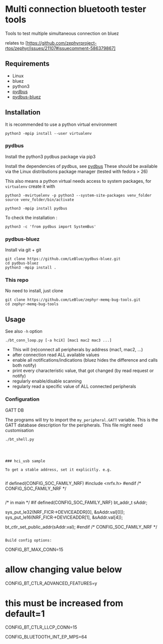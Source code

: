 # Multi connection bluetooth tester tools

Tools to test multiple simultaneous connection on bluez

relates to [https://github.com/zephyrproject-rtos/zephyr/issues/21107#issuecomment-586379867]


## Requirements

- Linux
- bluez
- python3
- [pydbus](https://github.com/LEW21/pydbus)
- [pydbus-bluez](https://github.com/LeBlue/pydbus-bluez)

## Installation

It is recommended to use a python virtual environment
```
python3 -mpip install --user virtualenv
```

### pydbus

Install the python3 pydbus package via pip3

Install the dependencies of pydbus, see [pydbus](https://github.com/LEW21/pydbus)
These should be available via the Linux distributions package manager (tested with fedora > 26)

This also means a python virtual needs access to system packages, for `virtualenv` create it with
```
python3 -mvirtuelenv -p python3 --system-site-packages venv_folder
source venv_folder/bin/activate

python3 -mpip install pydbus
```

To check the installation :
```
python3 -c 'from pydbus import SystemBus'
```

### pydbus-bluez

Install via git + git

```
git clone https://github.com/LeBlue/pydbus-bluez.git
cd pydbus-bluez
python3 -mpip install .
```

### This repo

No need to install, just clone

```
git clone https://github.com/LeBlue/zephyr-memq-bug-tools.git
cd zephyr-memq-bug-tools
```


## Usage

See also `-h` option

```
./bt_conn_loop.py [-a hciX] [mac1 mac2 mac3 ...]
```

- This will (re)connect all peripherals by address (mac1, mac2, ...)
- after connection read ALL available values
- enable all notifications/indications (bluez hides the difference and calls both notify)
- print every characteristic value, that got changed (by read request or notify)
- regularly enable/disable scanning
- regularly read a specific value of ALL connected peripherals

### Configuration

GATT DB

The programs will try to import the `my_peripheral.GATT` variable. This is the GATT database description for the peripherals. This file might need customisation


```
./bt_shell.py




### hci_usb sample

To get a stable address, set it explicitly. e.g.


```
if  defined(CONFIG_SOC_FAMILY_NRF)
#include <nrfx.h>
#endif /* CONFIG_SOC_FAMILY_NRF */
```

```
/* in main */
#if defined(CONFIG_SOC_FAMILY_NRF)
   bt_addr_t sAddr;

   sys_put_le32(NRF_FICR->DEVICEADDR[0], &sAddr.val[0]);
   sys_put_le16(NRF_FICR->DEVICEADDR[1], &sAddr.val[4]);

   bt_ctlr_set_public_addr(sAddr.val);
#endif /* CONFIG_SOC_FAMILY_NRF */
```

Build config options:
```
CONFIG_BT_MAX_CONN=15
# allow changing value below
CONFIG_BT_CTLR_ADVANCED_FEATURES=y
# this must be increased from default=1
CONFIG_BT_CTLR_LLCP_CONN=15

CONFIG_BLUETOOTH_INT_EP_MPS=64




